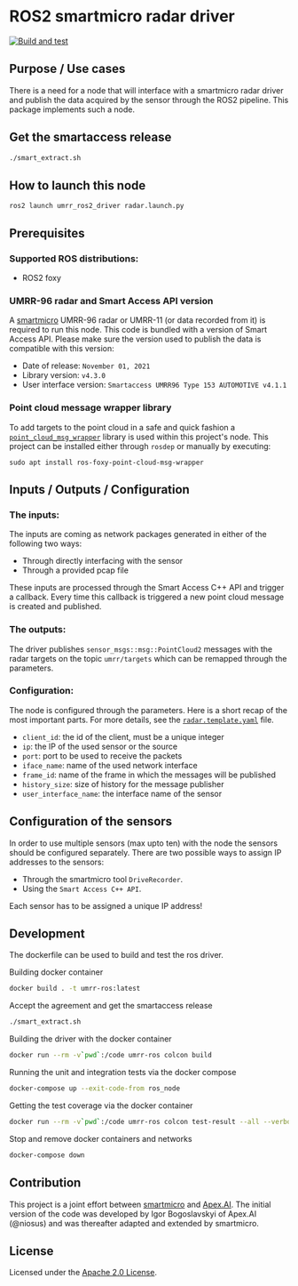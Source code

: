# ROS2 smartmicro radar driver

[![Build and test](https://github.com/smartmicro/smartmicro_ros2_radars/actions/workflows/dockerbuild.yml/badge.svg)](https://github.com/smartmicro/smartmicro_ros2_radars/actions/workflows/dockerbuild.yml)

## Purpose / Use cases
There is a need for a node that will interface with a smartmicro radar driver and publish the data
acquired by the sensor through the ROS2 pipeline. This package implements such a node.

## Get the smartaccess release
```bash
./smart_extract.sh
```

## How to launch this node
```
ros2 launch umrr_ros2_driver radar.launch.py
```

## Prerequisites

### Supported ROS distributions:
- ROS2 foxy

### UMRR-96 radar and Smart Access API version
A [smartmicro](https://www.smartmicro.com/automotive-radar) UMRR-96 radar or UMRR-11 (or data recorded from it)
is required to run this node. This code is bundled with a version of Smart Access API. Please make
sure the version used to publish the data is compatible with this version:

- Date of release: `November 01, 2021`
- Library version: `v4.3.0`
- User interface version: `Smartaccess UMRR96 Type 153 AUTOMOTIVE v4.1.1`

### Point cloud message wrapper library
To add targets to the point cloud in a safe and quick fashion a
[`point_cloud_msg_wrapper`](https://gitlab.com/ApexAI/point_cloud_msg_wrapper) library is used within
this project's node. This project can be installed either through `rosdep` or manually by executing:
```
sudo apt install ros-foxy-point-cloud-msg-wrapper
```

## Inputs / Outputs / Configuration

### The inputs:
The inputs are coming as network packages generated in either of the following two ways:
- Through directly interfacing with the sensor
- Through a provided pcap file

These inputs are processed through the Smart Access C++ API and trigger a callback. Every time this
callback is triggered a new point cloud message is created and published.

### The outputs:
The driver publishes `sensor_msgs::msg::PointCloud2` messages with the radar targets on the topic
`umrr/targets` which can be remapped through the parameters.

### Configuration:
The node is configured through the parameters. Here is a short recap of the most important parts.
For more details, see the [`radar.template.yaml`](param/radar.template.yaml) file.
- `client_id`: the id of the client, must be a unique integer
- `ip`: the IP of the used sensor or the source
- `port`: port to be used to receive the packets
- `iface_name`: name of the used network interface
- `frame_id`: name of the frame in which the messages will be published
- `history_size`: size of history for the message publisher
- `user_interface_name`: the interface name of the sensor

## Configuration of the sensors
In order to use multiple sensors (max upto ten) with the node the sensors should be configured separately. There are
two possible ways to assign IP addresses to the sensors:
- Through the smartmicro tool `DriveRecorder`.
- Using the `Smart Access C++ API`.

Each sensor has to be assigned a unique IP address!

## Development
The dockerfile can be used to build and test the ros driver.

Building docker container
```bash
docker build . -t umrr-ros:latest
```

Accept the agreement and get the smartaccess release
```bash
./smart_extract.sh
```

Building the driver with the docker container
```bash
docker run --rm -v`pwd`:/code umrr-ros colcon build
```

Running the unit and integration tests via the docker compose
```bash
docker-compose up --exit-code-from ros_node
```

Getting the test coverage via the docker container
```bash
docker run --rm -v`pwd`:/code umrr-ros colcon test-result --all --verbose
```

Stop and remove docker containers and networks
```bash
docker-compose down
```

## Contribution
This project is a joint effort between [smartmicro](https://www.smartmicro.com/) and [Apex.AI](https://www.apex.ai/). The initial version of the code was developed by Igor Bogoslavskyi of Apex.AI (@niosus) and was thereafter adapted and extended by smartmicro.

## License
Licensed under the [Apache 2.0 License](LICENSE).
